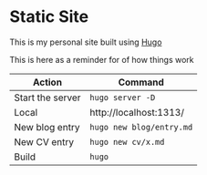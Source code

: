 # Static Site

This is my personal site built using [Hugo](https://gohugo.io/)

This is here as a reminder for of how things work

| Action | Command |
|------------------|------------------|
| Start the server | `hugo server -D` |
| Local | http://localhost:1313/ |
| New blog entry | `hugo new blog/entry.md` |
| New CV entry | `hugo new cv/x.md` |
| Build | `hugo` |
